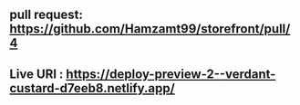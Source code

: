 ## pull request: https://github.com/Hamzamt99/storefront/pull/4
## Live URl : https://deploy-preview-2--verdant-custard-d7eeb8.netlify.app/
